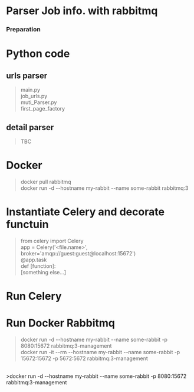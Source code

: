 # Parser Job info. with rabbitmq
### Preparation


# Python code
## urls parser
>main.py<br>
>job_urls.py<br>
>muti_Parser.py<br>
>first_page_factory

## detail parser
>TBC<br>

# Docker
>docker pull rabbitmq<br>
>docker run -d --hostname my-rabbit --name some-rabbit rabbitmq:3

# Instantiate Celery and decorate functuin
>from celery import Celery<br>
>app = Celery('<file.name>', broker='amqp://guest:guest@localhost:15672')<br>
>@app.task<br>
>def [function]:<br>
>[something else...]
# Run Celery
# Run Docker Rabbitmq
>docker run -d --hostname my-rabbit --name some-rabbit -p 8080:15672 rabbitmq:3-management<br>
>docker run -it --rm --hostname my-rabbit --name some-rabbit -p 15672:15672 -p 5672:5672 rabbitmq:3-management
<br>
>docker run -d --hostname my-rabbit --name some-rabbit -p 8080:15672 rabbitmq:3-management<br>

<IronMQ is a cloud-based message queue service developed by Iron.io.>
<AMQP is an open messaging specification>
<RabbitMQ is the most popular implementation (that I know of) of the AMQP specification.>
<PyAMQP is a Python library that lets Python clients communicate with any implementation of AMQP, including RabbitMQ>